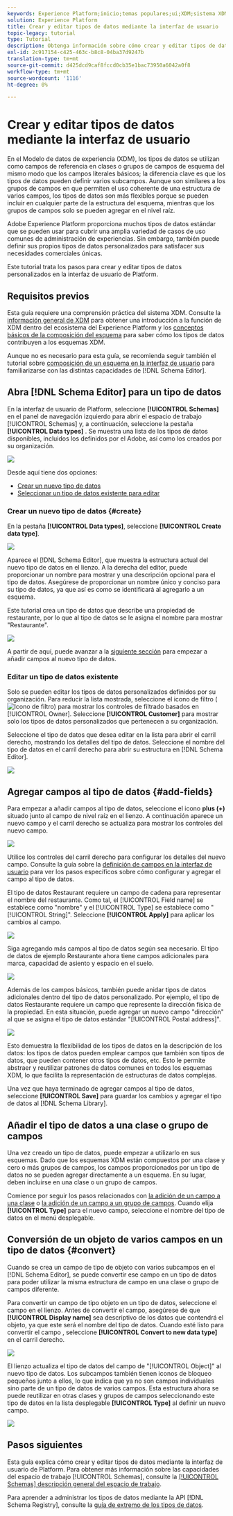 ```yaml
---
keywords: Experience Platform;inicio;temas populares;ui;XDM;sistema XDM;modelo de datos de experiencia;modelo de datos de experiencia;modelo de datos de experiencia;modelo de datos;modelo de datos;registro de esquema;registro de esquema;esquema;esquema;esquemas;esquemas;crear;tipo de datos;tipos de datos;
solution: Experience Platform
title: Crear y editar tipos de datos mediante la interfaz de usuario
topic-legacy: tutorial
type: Tutorial
description: Obtenga información sobre cómo crear y editar tipos de datos en la interfaz de usuario del Experience Platform.
exl-id: 2c917154-c425-463c-b8c8-04ba37d9247b
translation-type: tm+mt
source-git-commit: d425dcd9caf8fccd0cb35e1bac73950a6042a0f8
workflow-type: tm+mt
source-wordcount: '1116'
ht-degree: 0%

---
```


# Crear y editar tipos de datos mediante la interfaz de usuario

En el Modelo de datos de experiencia (XDM), los tipos de datos se utilizan como campos de referencia en clases o grupos de campos de esquema del mismo modo que los campos literales básicos; la diferencia clave es que los tipos de datos pueden definir varios subcampos. Aunque son similares a los grupos de campos en que permiten el uso coherente de una estructura de varios campos, los tipos de datos son más flexibles porque se pueden incluir en cualquier parte de la estructura del esquema, mientras que los grupos de campos solo se pueden agregar en el nivel raíz.

Adobe Experience Platform proporciona muchos tipos de datos estándar que se pueden usar para cubrir una amplia variedad de casos de uso comunes de administración de experiencias. Sin embargo, también puede definir sus propios tipos de datos personalizados para satisfacer sus necesidades comerciales únicas.

Este tutorial trata los pasos para crear y editar tipos de datos personalizados en la interfaz de usuario de Platform.

## Requisitos previos

Esta guía requiere una comprensión práctica del sistema XDM. Consulte la [información general de XDM](../../home.md) para obtener una introducción a la función de XDM dentro del ecosistema del Experience Platform y los [conceptos básicos de la composición del esquema](../../schema/composition.md) para saber cómo los tipos de datos contribuyen a los esquemas XDM.

Aunque no es necesario para esta guía, se recomienda seguir también el tutorial sobre [composición de un esquema en la interfaz de usuario](../../tutorials/create-schema-ui.md) para familiarizarse con las distintas capacidades de [!DNL Schema Editor].

## Abra [!DNL Schema Editor] para un tipo de datos

En la interfaz de usuario de Platform, seleccione **[!UICONTROL Schemas]** en el panel de navegación izquierdo para abrir el espacio de trabajo [!UICONTROL Schemas] y, a continuación, seleccione la pestaña **[!UICONTROL Data types]** . Se muestra una lista de los tipos de datos disponibles, incluidos los definidos por el Adobe, así como los creados por su organización.

![](../../images/ui/resources/data-types/data-types-tab.png)

Desde aquí tiene dos opciones:

- [Crear un nuevo tipo de datos](#create)
- [Seleccionar un tipo de datos existente para editar](#edit)

### Crear un nuevo tipo de datos {#create}

En la pestaña **[!UICONTROL Data types]**, seleccione **[!UICONTROL Create data type]**.

![](../../images/ui/resources/data-types/create.png)

Aparece el [!DNL Schema Editor], que muestra la estructura actual del nuevo tipo de datos en el lienzo. A la derecha del editor, puede proporcionar un nombre para mostrar y una descripción opcional para el tipo de datos. Asegúrese de proporcionar un nombre único y conciso para su tipo de datos, ya que así es como se identificará al agregarlo a un esquema.

Este tutorial crea un tipo de datos que describe una propiedad de restaurante, por lo que al tipo de datos se le asigna el nombre para mostrar &quot;Restaurante&quot;.

![](../../images/ui/resources/data-types/data-type-properties.png)

A partir de aquí, puede avanzar a la [siguiente sección](#add-fields) para empezar a añadir campos al nuevo tipo de datos.

### Editar un tipo de datos existente

Solo se pueden editar los tipos de datos personalizados definidos por su organización. Para reducir la lista mostrada, seleccione el icono de filtro (![Icono de filtro](../../images/ui/resources/data-types/filter.png)) para mostrar los controles de filtrado basados en [!UICONTROL Owner]. Seleccione **[!UICONTROL Customer]** para mostrar solo los tipos de datos personalizados que pertenecen a su organización.

Seleccione el tipo de datos que desea editar en la lista para abrir el carril derecho, mostrando los detalles del tipo de datos. Seleccione el nombre del tipo de datos en el carril derecho para abrir su estructura en [!DNL Schema Editor].

![](../../images/ui/resources/data-types/edit.png)

## Agregar campos al tipo de datos {#add-fields}

Para empezar a añadir campos al tipo de datos, seleccione el icono **plus (+)** situado junto al campo de nivel raíz en el lienzo. A continuación aparece un nuevo campo y el carril derecho se actualiza para mostrar los controles del nuevo campo.

![](../../images/ui/resources/data-types/new-field.png)

Utilice los controles del carril derecho para configurar los detalles del nuevo campo. Consulte la guía sobre la [definición de campos en la interfaz de usuario](../fields/overview.md#define) para ver los pasos específicos sobre cómo configurar y agregar el campo al tipo de datos.

El tipo de datos Restaurant requiere un campo de cadena para representar el nombre del restaurante. Como tal, el [!UICONTROL Field name] se establece como &quot;nombre&quot; y el [!UICONTROL Type] se establece como &quot;[!UICONTROL String]&quot;. Seleccione **[!UICONTROL Apply]** para aplicar los cambios al campo.

![](../../images/ui/resources/data-types/name-field.png)

Siga agregando más campos al tipo de datos según sea necesario. El tipo de datos de ejemplo Restaurante ahora tiene campos adicionales para marca, capacidad de asiento y espacio en el suelo.

![](../../images/ui/resources/data-types/more-fields.png)

Además de los campos básicos, también puede anidar tipos de datos adicionales dentro del tipo de datos personalizado. Por ejemplo, el tipo de datos Restaurante requiere un campo que represente la dirección física de la propiedad. En esta situación, puede agregar un nuevo campo &quot;dirección&quot; al que se asigna el tipo de datos estándar &quot;[!UICONTROL Postal address]&quot;.

![](../../images/ui/resources/data-types/address-field.png)

Esto demuestra la flexibilidad de los tipos de datos en la descripción de los datos: los tipos de datos pueden emplear campos que también son tipos de datos, que pueden contener otros tipos de datos, etc. Esto le permite abstraer y reutilizar patrones de datos comunes en todos los esquemas XDM, lo que facilita la representación de estructuras de datos complejas.

Una vez que haya terminado de agregar campos al tipo de datos, seleccione **[!UICONTROL Save]** para guardar los cambios y agregar el tipo de datos al [!DNL Schema Library].

## Añadir el tipo de datos a una clase o grupo de campos

Una vez creado un tipo de datos, puede empezar a utilizarlo en sus esquemas. Dado que los esquemas XDM están compuestos por una clase y cero o más grupos de campos, los campos proporcionados por un tipo de datos no se pueden agregar directamente a un esquema. En su lugar, deben incluirse en una clase o un grupo de campos.

Comience por seguir los pasos relacionados con [la adición de un campo a una clase](./classes.md#add-fields) o [la adición de un campo a un grupo de campos](./field-groups.md#add-fields). Cuando elija **[!UICONTROL Type]** para el nuevo campo, seleccione el nombre del tipo de datos en el menú desplegable.

## Conversión de un objeto de varios campos en un tipo de datos {#convert}

Cuando se crea un campo de tipo de objeto con varios subcampos en el [!DNL Schema Editor], se puede convertir ese campo en un tipo de datos para poder utilizar la misma estructura de campo en una clase o grupo de campos diferente.

Para convertir un campo de tipo objeto en un tipo de datos, seleccione el campo en el lienzo. Antes de convertir el campo, asegúrese de que **[!UICONTROL Display name]** sea descriptivo de los datos que contendrá el objeto, ya que este será el nombre del tipo de datos. Cuando esté listo para convertir el campo , seleccione **[!UICONTROL Convert to new data type]** en el carril derecho.

![](../../images/ui/resources/data-types/convert-object.png)

El lienzo actualiza el tipo de datos del campo de &quot;[!UICONTROL Object]&quot; al nuevo tipo de datos. Los subcampos también tienen iconos de bloqueo pequeños junto a ellos, lo que indica que ya no son campos individuales sino parte de un tipo de datos de varios campos. Esta estructura ahora se puede reutilizar en otras clases y grupos de campos seleccionando este tipo de datos en la lista desplegable **[!UICONTROL Type]** al definir un nuevo campo.

![](../../images/ui/resources/data-types/converted.png)

## Pasos siguientes

Esta guía explica cómo crear y editar tipos de datos mediante la interfaz de usuario de Platform. Para obtener más información sobre las capacidades del espacio de trabajo [!UICONTROL Schemas], consulte la [[!UICONTROL Schemas] descripción general del espacio de trabajo](../overview.md).

Para aprender a administrar los tipos de datos mediante la API [!DNL Schema Registry], consulte la [guía de extremo de los tipos de datos](../../api/data-types.md).
